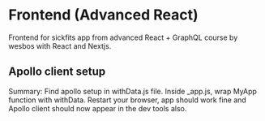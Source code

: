 # Frontend (Advanced React)
Frontend for sickfits app from advanced React + GraphQL course by wesbos with React and Nextjs.

## Apollo client setup
Summary: Find apollo setup in withData.js file. Inside _app.js, wrap MyApp function with withData. Restart your browser, app should work fine and Apollo client should now appear in the dev tools also.
